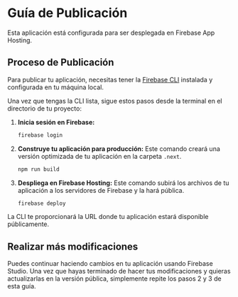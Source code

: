 # Guía de Publicación

Esta aplicación está configurada para ser desplegada en Firebase App Hosting.

## Proceso de Publicación

Para publicar tu aplicación, necesitas tener la [Firebase CLI](https://firebase.google.com/docs/cli) instalada y configurada en tu máquina local.

Una vez que tengas la CLI lista, sigue estos pasos desde la terminal en el directorio de tu proyecto:

1.  **Inicia sesión en Firebase:**
    ```bash
    firebase login
    ```

2.  **Construye tu aplicación para producción:**
    Este comando creará una versión optimizada de tu aplicación en la carpeta `.next`.
    ```bash
    npm run build
    ```

3.  **Despliega en Firebase Hosting:**
    Este comando subirá los archivos de tu aplicación a los servidores de Firebase y la hará pública.
    ```bash
    firebase deploy
    ```

La CLI te proporcionará la URL donde tu aplicación estará disponible públicamente.

## Realizar más modificaciones

Puedes continuar haciendo cambios en tu aplicación usando Firebase Studio. Una vez que hayas terminado de hacer tus modificaciones y quieras actualizarlas en la versión pública, simplemente repite los pasos 2 y 3 de esta guía.
